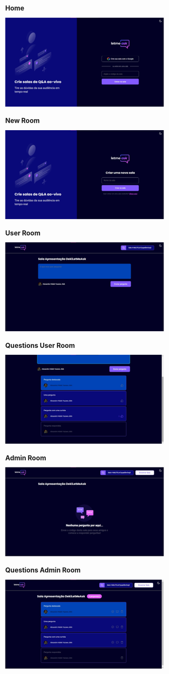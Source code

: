 ## Home
<img src="https://github.com/Alexandrehideki13/DekiLetMeAsk/blob/master/src/assets/images/readmeImages/dark/home-dark.jpg">

## New Room
<img src="https://github.com/Alexandrehideki13/DekiLetMeAsk/blob/master/src/assets/images/readmeImages/dark/newRoom-dark.jpg">

## User Room
<img src="https://github.com/Alexandrehideki13/DekiLetMeAsk/blob/master/src/assets/images/readmeImages/dark/userRoom-dark.jpg">

## Questions User Room
<img src="https://github.com/Alexandrehideki13/DekiLetMeAsk/blob/master/src/assets/images/readmeImages/dark/userQuestions-dark.jpg">

## Admin Room
<img src="https://github.com/Alexandrehideki13/DekiLetMeAsk/blob/master/src/assets/images/readmeImages/dark/admin-dark.jpg">

## Questions Admin Room
<img src="https://github.com/Alexandrehideki13/DekiLetMeAsk/blob/master/src/assets/images/readmeImages/dark/adminQuestions-dark.jpg">
